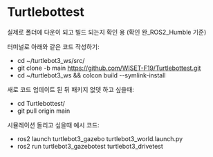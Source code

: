 # Turtlebottest
실제로 폴더에 다운이 되고 빌드 되는지 확인 용 (확인 완_ROS2_Humble 기준)

터미널로 아래와 같은 코드 작성하기:
* cd ~/turtlebot3_ws/src/
* git clone -b main https://github.com/WISET-F19/Turtlebottest.git
* cd ~/turtlebot3_ws && colcon build --symlink-install

새로 코드 업데이트 된 뒤 패키지 없뎃 하고 싶을때:
* cd Turtlebottest/
* git pull origin main

시뮬레이션 돌리고 싶을때 예시 코드:
* ros2 launch turtlebot3_gazebo turtlebot3_world.launch.py
* ros2 run turtlebot3_gazebotest turtlebot3_drivetest


